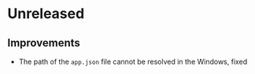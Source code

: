 # Unreleased

## Improvements

- The path of the `app.json` file cannot be resolved in the Windows, fixed